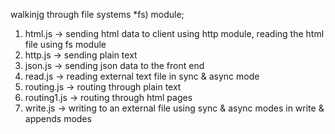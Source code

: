 walkinjg through file systems *fs) module;
1. html.js -> sending html data to client using http module, reading the html file using fs module
2. http.js -> sending plain text
3. json.js -> sending json data to the front end
4. read.js -> reading external text file in sync & async mode
5. routing.js -> routing through plain text
6. routing1.js -> routing through html pages
7. write.js -> writing to an external file using sync & async modes in write & appends modes
